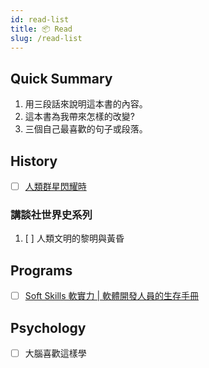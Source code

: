 ```yaml
---
id: read-list
title: 📦 Read
slug: /read-list
---
```


## Quick Summary

1. 用三段話來說明這本書的內容。
2. 這本書為我帶來怎樣的改變?
3. 三個自己最喜歡的句子或段落。

## History

- [ ] [人類群星閃耀時](./History/star-moments-humanity.md)

### 講談社世界史系列

1. [ ] 人類文明的黎明與黃昏

## Programs

- [ ] [Soft Skills 軟實力 | 軟體開發人員的生存手冊](./Programs/soft-skills.md)

## Psychology

- [ ] 大腦喜歡這樣學

